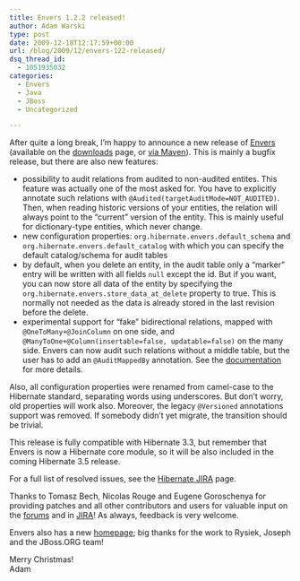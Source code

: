 ```yaml
---
title: Envers 1.2.2 released!
author: Adam Warski
type: post
date: 2009-12-18T12:17:59+00:00
url: /blog/2009/12/envers-122-released/
dsq_thread_id:
  - 1051935032
categories:
  - Envers
  - Java
  - JBoss
  - Uncategorized

---
```

After quite a long break, I&#8217;m happy to announce a new release of [Envers][1] (available on the [downloads][2] page, or [via Maven][3]). This is mainly a bugfix release, but there are also new features:

  * possibility to audit relations from audited to non-audited entites. This feature was actually one of the most asked for. You have to explicitly annotate such relations with `@Audited(targetAuditMode=NOT_AUDITED)`. Then, when reading historic versions of your entities, the relation will always point to the &#8220;current&#8221; version of the entity. This is mainly useful for dictionary-type entities, which never change.
  * new configuration properties: `org.hibernate.envers.default_schema` and `org.hibernate.envers.default_catalog` with which you can specify the default catalog/schema for audit tables
  * by default, when you delete an entity, in the audit table only a &#8220;marker&#8221; entry will be written with all fields `null` except the id. But if you want, you can now store all data of the entity by specifying the `org.hibernate.envers.store_data_at_delete` property to true. This is normally not needed as the data is already stored in the last revision before the delete.
  * experimental support for &#8220;fake&#8221; bidirectional relations, mapped with `@OneToMany+@JoinColumn` on one side, and `@ManyToOne+@Column(insertable=false, updatable=false)` on the many side. Envers can now audit such relations without a middle table, but the user has to add an `@AuditMappedBy` annotation. See the [documentation][4] for more details.

Also, all configuration properties were renamed from camel-case to the Hibernate standard, separating words using underscores. But don&#8217;t worry, old properties will work also. Moreover, the legacy `@Versioned` annotations support was removed. If somebody didn&#8217;t yet migrate, the transition should be trivial.

This release is fully compatible with Hibernate 3.3, but remember that Envers is now a Hibernate core module, so it will be also included in the coming Hibernate 3.5 release.

For a full list of resolved issues, see the [Hibernate JIRA][5] page.

Thanks to Tomasz Bech, Nicolas Rouge and Eugene Goroschenya for providing patches and all other contributors and users for valuable input on the [forums][6] and in [JIRA][7]! As always, feedback is very welcome.

Envers also has a new [homepage][1]; big thanks for the work to Rysiek, Joseph and the JBoss.ORG team!

Merry Christmas!  
Adam

 [1]: http://www.jboss.org/envers/
 [2]: http://www.jboss.org/envers/downloads
 [3]: https://community.jboss.org/wiki/EnversFAQ
 [4]: http://www.jboss.org/files/envers/docs/index.html
 [5]: http://opensource.atlassian.com/projects/hibernate/secure/IssueNavigator.jspa?reset=true&jqlQuery=project+%3D+HHH+AND+component+%3D+envers+AND+status+in+%28Resolved%2C+Closed%29+AND+resolved+%3E%3D+2009-06-06+AND+resolved+%3C%3D+2009-12-18
 [6]: http://community.jboss.org/en/envers?view=discussions
 [7]: http://opensource.atlassian.com/projects/hibernate/browse/HHH
